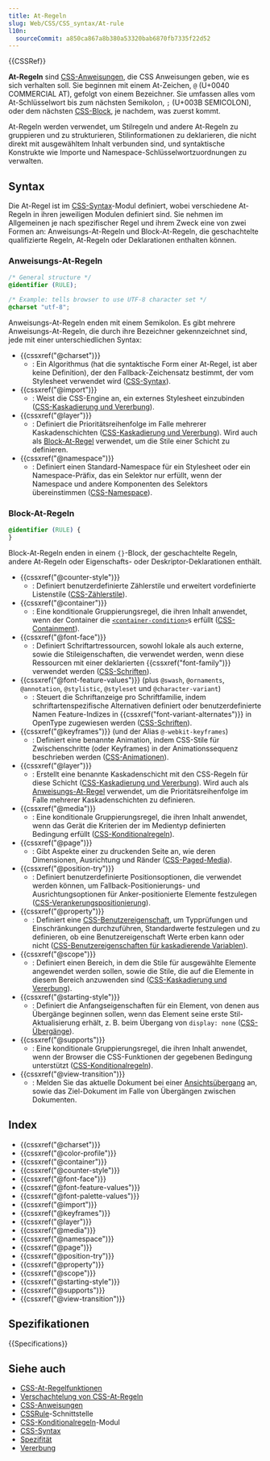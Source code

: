 ```yaml
---
title: At-Regeln
slug: Web/CSS/CSS_syntax/At-rule
l10n:
  sourceCommit: a850ca867a8b380a53320bab6870fb7335f22d52
---
```


{{CSSRef}}

**At-Regeln** sind [CSS-Anweisungen](/de/docs/Web/CSS/CSS_syntax/Syntax#css_statements), die CSS Anweisungen geben, wie es sich verhalten soll. Sie beginnen mit einem At-Zeichen, `@` (U+0040 COMMERCIAL AT), gefolgt von einem Bezeichner. Sie umfassen alles vom At-Schlüsselwort bis zum nächsten Semikolon, `;` (U+003B SEMICOLON), oder dem nächsten [CSS-Block](/de/docs/Web/CSS/CSS_syntax/Syntax#css_declaration_blocks), je nachdem, was zuerst kommt.

At-Regeln werden verwendet, um Stilregeln und andere At-Regeln zu gruppieren und zu strukturieren, Stilinformationen zu deklarieren, die nicht direkt mit ausgewähltem Inhalt verbunden sind, und syntaktische Konstrukte wie Importe und Namespace-Schlüsselwortzuordnungen zu verwalten.

## Syntax

Die At-Regel ist im [CSS-Syntax](/de/docs/Web/CSS/CSS_syntax)-Modul definiert, wobei verschiedene At-Regeln in ihren jeweiligen Modulen definiert sind. Sie nehmen im Allgemeinen je nach spezifischer Regel und ihrem Zweck eine von zwei Formen an: Anweisungs-At-Regeln und Block-At-Regeln, die geschachtelte qualifizierte Regeln, At-Regeln oder Deklarationen enthalten können.

### Anweisungs-At-Regeln

```css
/* General structure */
@identifier (RULE);

/* Example: tells browser to use UTF-8 character set */
@charset "utf-8";
```

Anweisungs-At-Regeln enden mit einem Semikolon. Es gibt mehrere Anweisungs-At-Regeln, die durch ihre Bezeichner gekennzeichnet sind, jede mit einer unterschiedlichen Syntax:

- {{cssxref("@charset")}}
  - : Ein Algorithmus (hat die syntaktische Form einer At-Regel, ist aber keine Definition), der den Fallback-Zeichensatz bestimmt, der vom Stylesheet verwendet wird ([CSS-Syntax](/de/docs/Web/CSS/CSS_syntax)).
- {{cssxref("@import")}}
  - : Weist die CSS-Engine an, ein externes Stylesheet einzubinden ([CSS-Kaskadierung und Vererbung](/de/docs/Web/CSS/CSS_cascade)).
- {{cssxref("@layer")}}
  - : Definiert die Prioritätsreihenfolge im Falle mehrerer Kaskadenschichten ([CSS-Kaskadierung und Vererbung](/de/docs/Web/CSS/CSS_cascade)). Wird auch als [Block-At-Regel](#layer_2) verwendet, um die Stile einer Schicht zu definieren.
- {{cssxref("@namespace")}}
  - : Definiert einen Standard-Namespace für ein Stylesheet oder ein Namespace-Präfix, das ein Selektor nur erfüllt, wenn der Namespace und andere Komponenten des Selektors übereinstimmen ([CSS-Namespace](/de/docs/Web/CSS/CSS_namespaces)).

### Block-At-Regeln

```css
@identifier (RULE) {
}
```

Block-At-Regeln enden in einem `{}`-Block, der geschachtelte Regeln, andere At-Regeln oder Eigenschafts- oder Deskriptor-Deklarationen enthält.

- {{cssxref("@counter-style")}}
  - : Definiert benutzerdefinierte Zählerstile und erweitert vordefinierte Listenstile ([CSS-Zählerstile](/de/docs/Web/CSS/CSS_counter_styles)).
- {{cssxref("@container")}}
  - : Eine konditionale Gruppierungsregel, die ihren Inhalt anwendet, wenn der Container die [`<container-condition>`](/de/docs/Web/CSS/@container#container-condition)s erfüllt ([CSS-Containment](/de/docs/Web/CSS/CSS_containment)).
- {{cssxref("@font-face")}}
  - : Definiert Schriftartressourcen, sowohl lokale als auch externe, sowie die Stileigenschaften, die verwendet werden, wenn diese Ressourcen mit einer deklarierten {{cssxref("font-family")}} verwendet werden ([CSS-Schriften](/de/docs/Web/CSS/CSS_fonts)).
- {{cssxref("@font-feature-values")}} (plus `@swash`, `@ornaments`, `@annotation`, `@stylistic`, `@styleset` und `@character-variant`)
  - : Steuert die Schriftanzeige pro Schriftfamilie, indem schriftartenspezifische Alternativen definiert oder benutzerdefinierte Namen Feature-Indizes in {{cssxref("font-variant-alternates")}} in OpenType zugewiesen werden ([CSS-Schriften](/de/docs/Web/CSS/CSS_fonts)).
- {{cssxref("@keyframes")}} (und der Alias `@-webkit-keyframes`)
  - : Definiert eine benannte Animation, indem CSS-Stile für Zwischenschritte (oder Keyframes) in der Animationssequenz beschrieben werden ([CSS-Animationen](/de/docs/Web/CSS/CSS_animations)).
- {{cssxref("@layer")}}
  - : Erstellt eine benannte Kaskadenschicht mit den CSS-Regeln für diese Schicht ([CSS-Kaskadierung und Vererbung](/de/docs/Web/CSS/CSS_cascade)). Wird auch als [Anweisungs-At-Regel](#layer) verwendet, um die Prioritätsreihenfolge im Falle mehrerer Kaskadenschichten zu definieren.
- {{cssxref("@media")}}
  - : Eine konditionale Gruppierungsregel, die ihren Inhalt anwendet, wenn das Gerät die Kriterien der im Medientyp definierten Bedingung erfüllt ([CSS-Konditionalregeln](/de/docs/Web/CSS/CSS_conditional_rules)).
- {{cssxref("@page")}}
  - : Gibt Aspekte einer zu druckenden Seite an, wie deren Dimensionen, Ausrichtung und Ränder ([CSS-Paged-Media](/de/docs/Web/CSS/CSS_paged_media)).
- {{cssxref("@position-try")}}
  - : Definiert benutzerdefinierte Positionsoptionen, die verwendet werden können, um Fallback-Positionierungs- und Ausrichtungsoptionen für Anker-positionierte Elemente festzulegen ([CSS-Verankerungspositionierung](/de/docs/Web/CSS/CSS_anchor_positioning)).
- {{cssxref("@property")}}
  - : Definiert eine [CSS-Benutzereigenschaft](/de/docs/Web/CSS/CSS_cascading_variables/Using_CSS_custom_properties), um Typprüfungen und Einschränkungen durchzuführen, Standardwerte festzulegen und zu definieren, ob eine Benutzereigenschaft Werte erben kann oder nicht ([CSS-Benutzereigenschaften für kaskadierende Variablen](/de/docs/Web/CSS/CSS_cascading_variables)).
- {{cssxref("@scope")}}
  - : Definiert einen Bereich, in dem die Stile für ausgewählte Elemente angewendet werden sollen, sowie die Stile, die auf die Elemente in diesem Bereich anzuwenden sind ([CSS-Kaskadierung und Vererbung](/de/docs/Web/CSS/CSS_cascade)).
- {{cssxref("@starting-style")}}
  - : Definiert die Anfangseigenschaften für ein Element, von denen aus Übergänge beginnen sollen, wenn das Element seine erste Stil-Aktualisierung erhält, z. B. beim Übergang von `display: none` ([CSS-Übergänge](/de/docs/Web/CSS/CSS_transitions)).
- {{cssxref("@supports")}}
  - : Eine konditionale Gruppierungsregel, die ihren Inhalt anwendet, wenn der Browser die CSS-Funktionen der gegebenen Bedingung unterstützt ([CSS-Konditionalregeln](/de/docs/Web/CSS/CSS_conditional_rules)).
- {{cssxref("@view-transition")}}
  - : Melden Sie das aktuelle Dokument bei einer [Ansichtsübergang](/de/docs/Web/API/View_Transition_API) an, sowie das Ziel-Dokument im Falle von Übergängen zwischen Dokumenten.

## Index

- {{cssxref("@charset")}}
- {{cssxref("@color-profile")}}
- {{cssxref("@container")}}
- {{cssxref("@counter-style")}}
- {{cssxref("@font-face")}}
- {{cssxref("@font-feature-values")}}
- {{cssxref("@font-palette-values")}}
- {{cssxref("@import")}}
- {{cssxref("@keyframes")}}
- {{cssxref("@layer")}}
- {{cssxref("@media")}}
- {{cssxref("@namespace")}}
- {{cssxref("@page")}}
- {{cssxref("@position-try")}}
- {{cssxref("@property")}}
- {{cssxref("@scope")}}
- {{cssxref("@starting-style")}}
- {{cssxref("@supports")}}
- {{cssxref("@view-transition")}}

## Spezifikationen

{{Specifications}}

## Siehe auch

- [CSS-At-Regelfunktionen](/de/docs/Web/CSS/At-rule-functions)
- [Verschachtelung von CSS-At-Regeln](/de/docs/Web/CSS/CSS_nesting/Nesting_at-rules)
- [CSS-Anweisungen](/de/docs/Web/CSS/CSS_syntax/Syntax#css_statements)
- [CSSRule](/de/docs/Web/API/CSSRule)-Schnittstelle
- [CSS-Konditionalregeln](/de/docs/Web/CSS/CSS_conditional_rules)-Modul
- [CSS-Syntax](/de/docs/Web/CSS/CSS_syntax/Syntax)
- [Spezifität](/de/docs/Web/CSS/CSS_cascade/Specificity)
- [Vererbung](/de/docs/Web/CSS/CSS_cascade/Inheritance)
